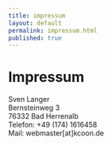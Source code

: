 ```yaml
---
title: impressum
layout: default
permalink: impressum.html
published: true
---
```


# Impressum

Sven Langer  
Bernsteinweg 3  
76332 Bad Herrenalb  
Telefon: +49 (174) 1616458  
Mail: webmaster[at]kcoon.de

